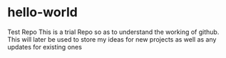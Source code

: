# hello-world
Test Repo
This is a trial Repo so as to understand the working of github. This will later be used to store my ideas for new projects as well as any updates for existing ones
